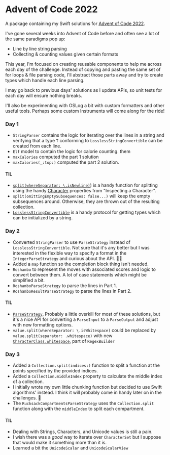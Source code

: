 # Advent of Code 2022

A package containing my Swift solutions for [Advent of Code 2022](https://adventofcode.com/2022).

I've gone several weeks into Advent of Code before and often see a lot of the same paradigms pop up:
* Line by line string parsing
* Collecting & counting values given certain formats

This year, I'm focused on creating reusable components to help me across each day of the challenge. Instead of copying and pasting the same set of for loops & file parsing code, I'll abstract those parts away and try to create types which handle each line parsing.

I may go back to previous days' solutions as I update APIs, so unit tests for each day will ensure nothing breaks.

I'll also be experimenting with OSLog a bit with custom formatters and other useful tools. Perhaps some custom Instruments will come along for the ride!

### Day 1

* `StringParser` contains the logic for iterating over the lines in a string and verifying that a type `T` conforming to `LosslessStringConvertible` can be created from each line.
* `Elf` model to contain the logic for calorie counting. them
* `maxCalories` computed the part 1 solution
* `maxCalories(_:top:)` computed the part 2 solution.

#### TIL

* [`split(whereSeparator: \.isNewline)`](https://developer.apple.com/documentation/createmlcomponents/classificationdistribution/split(maxsplits:omittingemptysubsequences:whereseparator:)#)) is a handy function for splitting using the handy [Character](https://developer.apple.com/documentation/swift/character) properties from "Inspecting a Character".
* `split(omittingEmptySubsequences: false...)` will keep the empty subsequences around. Otherwise, they are thrown out of the resulting collection. 
* [`LosslessStringConvertible`](https://developer.apple.com/documentation/swift/losslessstringconvertible#) is a handy protocol for getting types which can be initialized by a string.


### Day 2

* Converted `StringParser` to use `ParseStrategy` instead of `LosslessStringConvertible`. Not sure that it's any better but I was interested in the flexible way to specify a format in the `IntegerParseStrategy` and curious about the API. 🤷‍♂️
* Added a `map` function so the completion block thing isn't needed.
* `Roshambo` to represent the moves with associated scores and logic to convert between them. A lot of case statements which might be simplified a bit.
* `RoshamboParseStrategy` to parse the lines in Part 1.
* `RoshamboResultParseStrategy` to parse the lines in Part 2. 

#### TIL

* [`ParseStrategy`](https://developer.apple.com/documentation/foundation/parsestrategy#). Probably a little overkill for most of these solutions, but it's a nice API for converting a `ParseInput` to a `ParseOutput` and adjust with new formatting options.
* `value.split(whereSeparator: \.isWhitespace)` could be replaced by `value.split(separator: .whitespace)` with new [`CharacterClass.whitespace`](https://developer.apple.com/documentation/regexbuilder/characterclass/whitespace#), part of `RegexBuilder`

### Day 3

* Added a `Collection.split(indices:)` function to split a function at the points specified by the provided indices. 
* Added a `Collection.middleIndex` property to calculate the middle index of a collection.
* I initially wrote my own little chunking function but decided to use Swift algorithms' instead. I think it will probably come in handy later on in the challenges. 🤞
* The `RucksackCompartmentsParseStrategy` uses the `Collection.split` function along with the `middleIndex` to split each compartment.

#### TIL
* Dealing with Strings, Characters, and Unicode values is still a pain.
* I wish there was a _good_ way to iterate over `CharacterSet` but I suppose that would make it something more than it is.
* Learned a bit the `UnicodeScalar` and `UnicodeScalarView`
